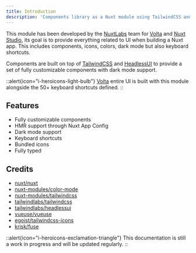 ```yaml
---
title: Introduction
description: 'Components library as a Nuxt module using TailwindCSS and HeadlessUI.'
---
```


This module has been developed by the [NuxtLabs](https://nuxtlabs.com/) team for [Volta](https://volta.net) and [Nuxt Studio](https://nuxt.studio/), its goal is to provide everything related to UI when building a Nuxt app. This includes components, icons, colors, dark mode but also keyboard shortcuts.

Components are built on top of [TailwindCSS](https://tailwindcss.com/) and [HeadlessUI](https://headlessui.com/) to provide a set of fully customizable components with dark mode support.

::alert{icon="i-heroicons-light-bulb"}
[Volta](https://volta.net/) entire UI is built with this module alongside the 50+ keyboard shortcuts defined.
::

## Features

- Fully customizable components
- HMR support through Nuxt App Config
- Dark mode support
- Keyboard shortcuts
- Bundled icons
- Fully typed

## Credits

- [nuxt/nuxt](https://github.com/nuxt/nuxt)
- [nuxt-modules/color-mode](https://github.com/nuxt-modules/color-mode)
- [nuxt-modules/tailwindcss](https://github.com/nuxt-modules/tailwindcss)
- [tailwindlabs/tailwindcss](https://github.com/tailwindlabs/tailwindcss)
- [tailwindlabs/headlessui](https://github.com/tailwindlabs/headlessui)
- [vueuse/vueuse](https://github.com/vueuse/vueuse)
- [egoist/tailwindcss-icons](https://github.com/egoist/tailwindcss-icons)
- [krisk/fuse](https://github.com/krisk/Fuse)

::alert{icon="i-heroicons-exclamation-triangle"}
This documentation is still a work in progress and will be updated regularly.
::
